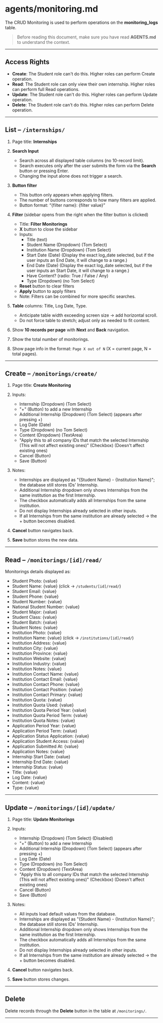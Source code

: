# agents/monitoring.md

The CRUD Monitoring is used to perform operations on the **monitoring_logs** table.

> Before reading this document, make sure you have read **AGENTS.md** to understand the context.

---

## Access Rights
* **Create**: The Student role can't do this. Higher roles can perform Create operation.  
* **Read**: The Student role can only view their own internship. Higher roles can perform full Read operations.  
* **Update**: The Student role can't do this. Higher roles can perform Update operation.  
* **Delete**: The Student role can't do this. Higher roles can perform Delete operation.  

---

## List – `/internships/`
1. Page title: **Internships**

2. **Search Input**  
   * Search across all displayed table columns (no 10-record limit).  
   * Search executes only after the user submits the form via the **Search** button or pressing Enter.  
   * Changing the input alone does not trigger a search.

3. **Button filter**
   * This button only appears when applying filters.
   * The number of buttons corresponds to how many filters are applied.
   * Button format: “{filter name}: {filter value}”

4. **Filter** (sidebar opens from the right when the filter button is clicked)  
   * Title: **Filter Monitorings**  
   * **X** button to close the sidebar  
   * Inputs:
     * Title (text)
     * Student Name (Dropdown) (Tom Select)
     * Institution Name (Dropdown) (Tom Select)
     * Start Date (Date) (Display the exact log_date selected, but if the user inputs an End Date, it will change to a range.)
     * End Date (Date) (Display the exact log_date selected, but if the user inputs an Start Date, it will change to a range.)
     * Have Content? (radio: True / False / Any)
     * Type (Dropdown) (no Tom Select)
   * **Reset** button to clear filters  
   * **Apply** button to apply filters  
   * Note: Filters can be combined for more specific searches.  

5. **Table** columns: Title, Log Date, Type.
   * Anticipate table width exceeding screen size → add horizontal scroll.  
   * Do not force table to stretch; adjust only as needed to fit content.  

6. Show **10 records per page** with **Next** and **Back** navigation.

7. Show the total number of monitorings.

8. Show page info in the format: `Page X out of N` (X = current page, N = total pages).  

---

## Create – `/monitorings/create/`
1. Page title: **Create Monitoring**  
2. Inputs:  
   * Internship (Dropdown) (Tom Select)
   * "+" (Button) to add a new Internship
   * Additional Internship (Dropdown) (Tom Select) (appears after pressing +)
   * Log Date (Date)
   * Type (Dropdown) (no Tom Select)
   * Content (Dropdown) (TextArea)
   * "Apply this to all company IDs that match the selected Internship (This will not affect existing ones)" (Checkbox) (Doesn't affect existing ones)
   * Cancel (Button)
   * Save (Button)

3. Notes:
   * Internships are displayed as "{Student Name} - {Institution Name}"; the database still stores IDs' Internship.
   * Additional Internship dropdown only shows Internships from the same institution as the first Internship.  
   * The checkbox automatically adds all Internships from the same institution.
   * Do not display Internships already selected in other inputs.  
   * If all Internships from the same institution are already selected → the + button becomes disabled.  

4. **Cancel** button navigates back.  
5. **Save** button stores the new data.  

---

## Read – `/monitorings/[id]/read/`
Monitorings details displayed as:  
* Student Photo: {value}
* Student Name: {value} (click → `/students/[id]/read/`)  
* Student Email: {value}
* Student Phone: {value}
* Student Number: {value}
* National Student Number: {value}
* Student Major: {value}
* Student Class: {value}
* Student Batch: {value}
* Student Notes: {value}
* Institution Photo: {value}
* Institution Name: {value} (click → `/institutions/[id]/read/`)  
* Institution Address: {value}
* Institution City: {value}
* Institution Province: {value}
* Institution Website: {value}
* Institution Industry: {value}
* Institution Notes: {value}
* Institution Contact Name: {value}
* Institution Contact Email: {value}
* Institution Contact Phone: {value}
* Institution Contact Position: {value}
* Institution Contact Primary: {value}
* Institution Quota: {value}
* Institution Quota Used: {value}
* Institution Quota Period Year: {value}
* Institution Quota Period Term: {value}
* Institution Quota Notes: {value}
* Application Period Year: {value}
* Application Period Term: {value}
* Application Status Application: {value}
* Application Student Access: {value}
* Application Submitted At: {value}
* Application Notes: {value}
* Internship Start Date: {value}
* Internship End Date: {value}
* Internship Status: {value}
* Title: {value}
* Log Date: {value}
* Content: {value}
* Type: {value}

---

## Update – `/monitorings/[id]/update/`
1. Page title: **Update Monitorings**  
2. Inputs:  
   * Internship (Dropdown) (Tom Select) (Disabled)
   * "+" (Button) to add a new Internship
   * Additional Internship (Dropdown) (Tom Select) (appears after pressing +)
   * Log Date (Date)
   * Type (Dropdown) (no Tom Select)
   * Content (Dropdown) (TextArea)
   * "Apply this to all company IDs that match the selected Internship (This will not affect existing ones)" (Checkbox) (Doesn't affect existing ones)
   * Cancel (Button)
   * Save (Button)

3. Notes:
   * All inputs load default values from the database.  
   * Internships are displayed as "{Student Name} - {Institution Name}"; the database still stores IDs' Internship.
   * Additional Internship dropdown only shows Internships from the same institution as the first Internship.  
   * The checkbox automatically adds all Internships from the same institution.
   * Do not display Internships already selected in other inputs.  
   * If all Internships from the same institution are already selected → the + button becomes disabled.  

4. **Cancel** button navigates back.  
5. **Save** button stores changes.  

---

## Delete
Delete records through the **Delete** button in the table at `/monitorings/`.  

---
